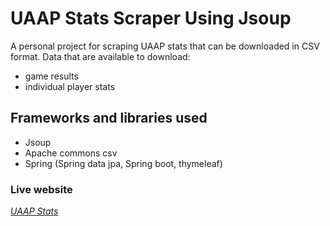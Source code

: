 # UAAP Stats Scraper Using Jsoup
A personal project for scraping UAAP stats that can be downloaded in CSV format.
Data that are available to download: 
- game results
- individual player stats

## Frameworks and libraries used
- Jsoup
- Apache commons csv
- Spring (Spring data jpa, Spring boot, thymeleaf)


### Live website
[_UAAP Stats_](http://uaap-stats.ap-southeast-2.elasticbeanstalk.com/uaap-games)

  
